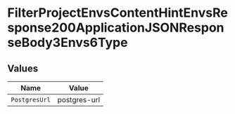 # FilterProjectEnvsContentHintEnvsResponse200ApplicationJSONResponseBody3Envs6Type


## Values

| Name          | Value         |
| ------------- | ------------- |
| `PostgresUrl` | postgres-url  |